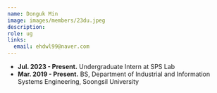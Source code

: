 ```yaml
---
name: Donguk Min
image: images/members/23du.jpeg
description: 
role: ug
links:
  email: ehdwl99@naver.com
---
```


- **Jul. 2023 - Present.** Undergraduate Intern at SPS Lab
- **Mar. 2019 - Present.** BS, Department of Industrial and  Information Systems Engineering, Soongsil University

